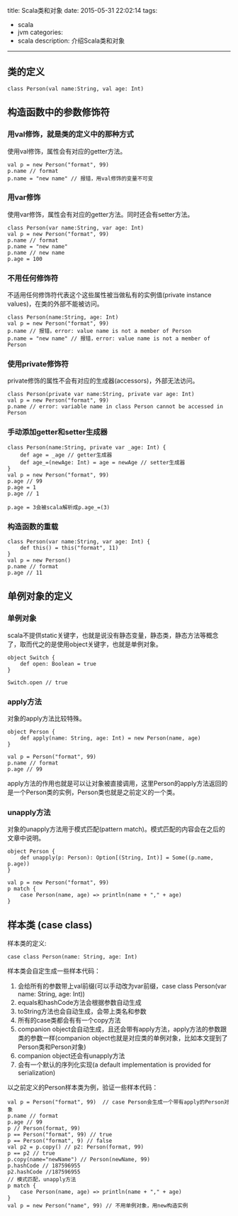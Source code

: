 title: Scala类和对象
date: 2015-05-31 22:02:14
tags:
- scala
- jvm
categories:
- scala
description: 介绍Scala类和对象

---------------

## 类的定义 ##

	class Person(val name:String, val age: Int)
    
## 构造函数中的参数修饰符 ##

### 用val修饰，就是类的定义中的那种方式 ###

使用val修饰，属性会有对应的getter方法。

	val p = new Person("format", 99)
    p.name // format
    p.name = "new name" // 报错，用val修饰的变量不可变
    
### 用var修饰 ###

使用var修饰，属性会有对应的getter方法。同时还会有setter方法。

	class Person(var name:String, var age: Int)
    val p = new Person("format", 99)
    p.name // format
    p.name = "new name"
    p.name // new name
    p.age = 100
    
### 不用任何修饰符 ###

不适用任何修饰符代表这个这些属性被当做私有的实例值(private instance values)，在类的外部不能被访问。

	class Person(name:String, age: Int)
    val p = new Person("format", 99)
    p.name // 报错，error: value name is not a member of Person
    p.name = "new name" // 报错，error: value name is not a member of Person
    
### 使用private修饰符 ###

private修饰的属性不会有对应的生成器(accessors)，外部无法访问。

	class Person(private var name:String, private var age: Int)
	val p = new Person("format", 99)
    p.name // error: variable name in class Person cannot be accessed in Person

### 手动添加getter和setter生成器 ###

	class Person(name:String, private var _age: Int) {
   		def age = _age // getter生成器
        def age_=(newAge: Int) = age = newAge // setter生成器
    }
    val p = new Person("format", 99)
    p.age // 99
    p.age = 1
    p.age // 1
    
    p.age = 3会被scala解析成p.age_=(3)

### 构造函数的重载 ###

	class Person(var name:String, var age: Int) {
    	def this() = this("format", 11)
    }
    val p = new Person()
    p.name // format
    p.age // 11
     
## 单例对象的定义 ##

### 单例对象 ###
	
scala不提供static关键字，也就是说没有静态变量，静态类，静态方法等概念了，取而代之的是使用object关键字，也就是单例对象。

	object Switch {
    	def open: Boolean = true
    }
    
    Switch.open // true
    
### apply方法 ###

对象的apply方法比较特殊。

	object Person {
    	def apply(name: String, age: Int) = new Person(name, age)
    }
    
	val p = Person("format", 99)
    p.name // format
    p.age // 99
    
apply方法的作用也就是可以让对象被直接调用，这里Person的apply方法返回的是一个Person类的实例，Person类也就是之前定义的一个类。
    
### unapply方法 ###

对象的unapply方法用于模式匹配(pattern match)。模式匹配的内容会在之后的文章中说明。
    
    object Person {
    	def unapply(p: Person): Option[(String, Int)] = Some((p.name, p.age))
    }
    
    val p = new Person("format", 99)
    p match {
    	case Person(name, age) => println(name + "," + age)
    }
	

## 样本类 (case class) ##

样本类的定义:
	
    case class Person(name: String, age: Int)
    
样本类会自定生成一些样本代码：

1. 会给所有的参数带上val前缀(可以手动改为var前缀，case class Person(var name: String, age: Int))
2. equals和hashCode方法会根据参数自动生成
3. toString方法也会自动生成，会带上类名和参数
4. 所有的case类都会有有一个copy方法
5. companion object会自动生成，且还会带有apply方法，apply方法的参数跟类的参数一样(companion object也就是对应类的单例对象，比如本文提到了Person类和Person对象)
6. companion object还会有unapply方法
7. 会有一个默认的序列化实现(a default implementation is provided for serialization)

以之前定义的Person样本类为例，验证一些样本代码：

	val p = Person("format", 99)  // case Person会生成一个带有apply的Person对象
    p.name // format
    p.age // 99
    p // Person(format, 99)
    p == Person("format", 99) // true
	p == Person("format", 9) // false
    val p2 = p.copy() // p2: Person(format, 99)
    p == p2 // true
    p.copy(name="newName") // Person(newName, 99)
    p.hashCode // 187596955
    p2.hashCode //187596955
    // 模式匹配，unapply方法
    p match {
    	case Person(name, age) => println(name + "," + age)
    } 
    val p = new Person("name", 99) // 不用单例对象，用new构造实例
